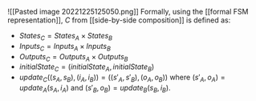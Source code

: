 ![[Pasted image 20221225125050.png]]
Formally, using the [[formal FSM representation]], $C$ from [[side-by-side composition]] is defined as:
* $States_C = States_A \times States_B$
* $Inputs_C = Inputs_A \times Inputs_B$
* $Outputs_C = Outputs_A \times Outputs_B$
* $initialState_C = (initialState_A, initialState_B)$
* $update_C((s_A, s_B), (i_A, i_B)) = ((s'_A,s'_B),(o_A, o_B))$ where $(s'_A, o_A) = update_A(s_A,i_A)$ and $(s'_B,o_B) = update_B(s_B, i_B)$.